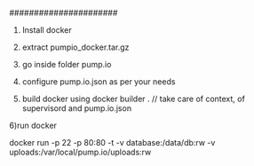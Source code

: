 ######################

1) Install docker

2) extract  pumpio_docker.tar.gz

3) go inside folder pump.io

4) configure pump.io.json as per your needs

5) build docker using
docker builder .
    // take care of context, of supervisord and pump.io.json

6)run docker

 docker run -p 22 -p 80:80 -t -v database:/data/db:rw  -v uploads:/var/local/pump.io/uploads:rw <Image Id>
